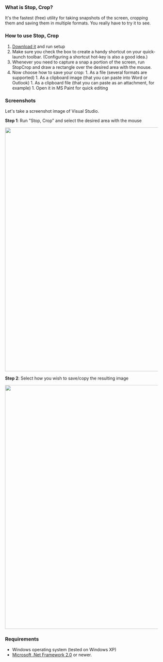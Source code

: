 ### What is Stop, Crop? ###

It's the fastest (free) utility for taking snapshots of the screen, cropping them and saving them in multiple formats. You really have to try it to see.

### How to use Stop, Crop ###
  1. [Download it](http://code.google.com/p/visionmap/downloads/list) and run setup
  1. Make sure you check the box to create a handy shortcut on your quick-launch toolbar. (Configuring a shortcut hot-key is also a good idea.)
  1. Whenever you need to capture a snap a portion of the screen, run StopCrop and draw a rectangle over the desired area with the mouse.
  1. Now choose how to save your crop:
    1. As a file (several formats are supported)
    1. As a clipboard image (that you can paste into Word or Outlook)
    1. As a clipboard file (that you can paste as an attachment, for example)
    1. Open it in MS Paint for quick editing
### Screenshots ###
Let's take a screenshot image of Visual Studio.

**Step 1**: Run "Stop, Crop" and select the desired area with the mouse

<img width='800' src='http://visionmap.googlecode.com/svn/trunk/WebSite/images/stopcrop_step1.PNG' />

**Step 2**: Select how you wish to save/copy the resulting image

<img width='800' src='http://visionmap.googlecode.com/svn/trunk/WebSite/images/stopcrop_step2.PNG' />

### Requirements ###
  * Windows operating system (tested on Windows XP)
  * [Microsoft .Net Framework 2.0](http://www.microsoft.com/downloads/details.aspx?familyid=0856eacb-4362-4b0d-8edd-aab15c5e04f5&displaylang=en#Overview,) or newer.